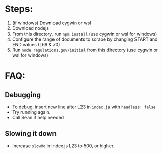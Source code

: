 # Steps:
1. (if windows) Download cygwin or wsl
1. Download nodejs
1. From this directory, run `npm install` (use cygwin or wsl for windows)
1. Configure the range of documents to scrape by changing START and END values (L69 & 70)
1. Run `node regulations.gov/initial` from this directory (use cygwin or wsl for windows)

# FAQ:
## Debugging
- To debug, insert new line after L23 in `index.js` with `headless: false`
- Try running again.
- Call Sean if help needed
## Slowing it down
- Increase `slowMo` in index.js L23 to 500, or higher.
